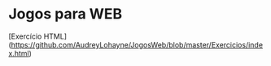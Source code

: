 # Jogos para WEB

[Exercício HTML] (https://github.com/AudreyLohayne/JogosWeb/blob/master/Exercicios/index.html)

